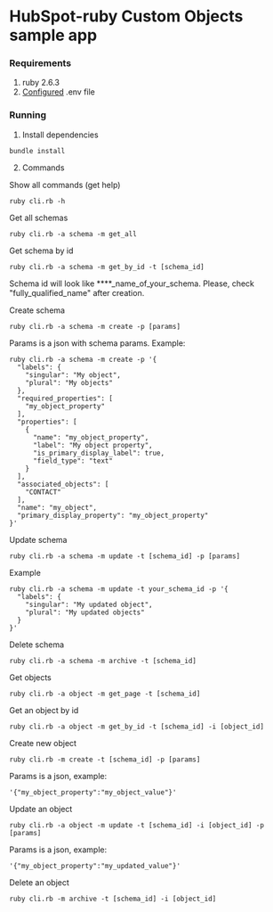 # HubSpot-ruby Custom Objects sample app

### Requirements

1. ruby 2.6.3
2. [Configured](https://github.com/HubSpot/sample-apps-manage-crm-objects/blob/main/README.md#how-to-run-locally) .env file

### Running

1. Install dependencies

```
bundle install
```

2. Commands

Show all commands (get help)

```
ruby cli.rb -h
```

Get all schemas

```
ruby cli.rb -a schema -m get_all
```

Get schema by id

```
ruby cli.rb -a schema -m get_by_id -t [schema_id]
```

Schema id will look like ****_name_of_your_schema. Please, check "fully_qualified_name" after creation.

Create schema

```
ruby cli.rb -a schema -m create -p [params]
```

Params is a json with schema params. Example:

```
ruby cli.rb -a schema -m create -p '{                                                            
  "labels": {
    "singular": "My object",
    "plural": "My objects"
  },                               
  "required_properties": [          
    "my_object_property"               
  ],
  "properties": [           
    {                     
      "name": "my_object_property",
      "label": "My object property",
      "is_primary_display_label": true,
      "field_type": "text"
    }             
  ],
  "associated_objects": [
    "CONTACT"
  ],
  "name": "my_object",
  "primary_display_property": "my_object_property"
}'
```

Update schema

```
ruby cli.rb -a schema -m update -t [schema_id] -p [params]
```

Example

```
ruby cli.rb -a schema -m update -t your_schema_id -p '{                                                            
  "labels": {
    "singular": "My updated object",
    "plural": "My updated objects"
  }
}'
```

Delete schema

```
ruby cli.rb -a schema -m archive -t [schema_id]
```

Get objects

```
ruby cli.rb -a object -m get_page -t [schema_id]
```

Get an object by id

```
ruby cli.rb -a object -m get_by_id -t [schema_id] -i [object_id]
```

Create new object

```
ruby cli.rb -m create -t [schema_id] -p [params]
```

Params is a json, example:

```
'{"my_object_property":"my_object_value"}'
```

Update an object

```
ruby cli.rb -a object -m update -t [schema_id] -i [object_id] -p [params]
```

Params is a json, example:

```
'{"my_object_property":"my_updated_value"}'
```

Delete an object

```
ruby cli.rb -m archive -t [schema_id] -i [object_id]
```
